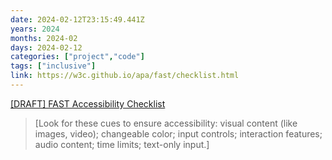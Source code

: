 ```yaml
---
date: 2024-02-12T23:15:49.441Z
years: 2024
months: 2024-02
days: 2024-02-12
categories: ["project","code"]
tags: ["inclusive"]
link: https://w3c.github.io/apa/fast/checklist.html
---
```

[[DRAFT] FAST Accessibility Checklist](https://w3c.github.io/apa/fast/checklist.html)

> [Look for these cues to ensure accessibility: visual content (like images, video); changeable color; input controls; interaction features; audio content; time limits; text-only input.]
